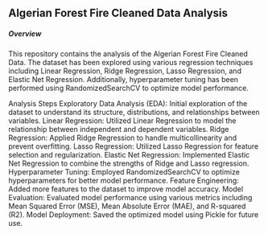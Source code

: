 ## Algerian Forest Fire Cleaned Data Analysis

##### Overview
This repository contains the analysis of the Algerian Forest Fire Cleaned Data. The dataset has been explored using various regression techniques including Linear Regression, Ridge Regression, Lasso Regression, and Elastic Net Regression. Additionally, hyperparameter tuning has been performed using RandomizedSearchCV to optimize model performance.

Analysis Steps
Exploratory Data Analysis (EDA): Initial exploration of the dataset to understand its structure, distributions, and relationships between variables.
Linear Regression: Utilized Linear Regression to model the relationship between independent and dependent variables.
Ridge Regression: Applied Ridge Regression to handle multicollinearity and prevent overfitting.
Lasso Regression: Utilized Lasso Regression for feature selection and regularization.
Elastic Net Regression: Implemented Elastic Net Regression to combine the strengths of Ridge and Lasso regression.
Hyperparameter Tuning: Employed RandomizedSearchCV to optimize hyperparameters for better model performance.
Feature Engineering: Added more features to the dataset to improve model accuracy.
Model Evaluation: Evaluated model performance using various metrics including Mean Squared Error (MSE), Mean Absolute Error (MAE), and R-squared (R2).
Model Deployment: Saved the optimized model using Pickle for future use.
